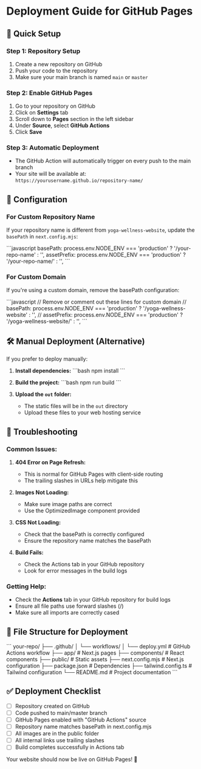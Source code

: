 # Deployment Guide for GitHub Pages

## 🚀 Quick Setup

### Step 1: Repository Setup
1. Create a new repository on GitHub
2. Push your code to the repository
3. Make sure your main branch is named `main` or `master`

### Step 2: Enable GitHub Pages
1. Go to your repository on GitHub
2. Click on **Settings** tab
3. Scroll down to **Pages** section in the left sidebar
4. Under **Source**, select **GitHub Actions**
5. Click **Save**

### Step 3: Automatic Deployment
- The GitHub Action will automatically trigger on every push to the main branch
- Your site will be available at: `https://yourusername.github.io/repository-name/`

## 🔧 Configuration

### For Custom Repository Name
If your repository name is different from `yoga-wellness-website`, update the `basePath` in `next.config.mjs`:

\`\`\`javascript
basePath: process.env.NODE_ENV === 'production' ? '/your-repo-name' : '',
assetPrefix: process.env.NODE_ENV === 'production' ? '/your-repo-name/' : '',
\`\`\`

### For Custom Domain
If you're using a custom domain, remove the basePath configuration:

\`\`\`javascript
// Remove or comment out these lines for custom domain
// basePath: process.env.NODE_ENV === 'production' ? '/yoga-wellness-website' : '',
// assetPrefix: process.env.NODE_ENV === 'production' ? '/yoga-wellness-website/' : '',
\`\`\`

## 🛠️ Manual Deployment (Alternative)

If you prefer to deploy manually:

1. **Install dependencies:**
   \`\`\`bash
   npm install
   \`\`\`

2. **Build the project:**
   \`\`\`bash
   npm run build
   \`\`\`

3. **Upload the `out` folder:**
   - The static files will be in the `out` directory
   - Upload these files to your web hosting service

## 🐛 Troubleshooting

### Common Issues:

1. **404 Error on Page Refresh:**
   - This is normal for GitHub Pages with client-side routing
   - The trailing slashes in URLs help mitigate this

2. **Images Not Loading:**
   - Make sure image paths are correct
   - Use the OptimizedImage component provided

3. **CSS Not Loading:**
   - Check that the basePath is correctly configured
   - Ensure the repository name matches the basePath

4. **Build Fails:**
   - Check the Actions tab in your GitHub repository
   - Look for error messages in the build logs

### Getting Help:
- Check the **Actions** tab in your GitHub repository for build logs
- Ensure all file paths use forward slashes (/)
- Make sure all imports are correctly cased

## 📁 File Structure for Deployment

\`\`\`
your-repo/
├── .github/
│   └── workflows/
│       └── deploy.yml          # GitHub Actions workflow
├── app/                        # Next.js pages
├── components/                 # React components
├── public/                     # Static assets
├── next.config.mjs            # Next.js configuration
├── package.json               # Dependencies
├── tailwind.config.ts         # Tailwind configuration
└── README.md                  # Project documentation
\`\`\`

## ✅ Deployment Checklist

- [ ] Repository created on GitHub
- [ ] Code pushed to main/master branch
- [ ] GitHub Pages enabled with "GitHub Actions" source
- [ ] Repository name matches basePath in next.config.mjs
- [ ] All images are in the public folder
- [ ] All internal links use trailing slashes
- [ ] Build completes successfully in Actions tab

Your website should now be live on GitHub Pages! 🎉
